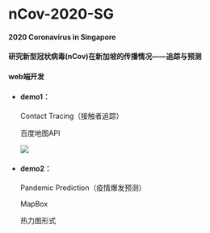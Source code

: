 # nCov-2020-SG
#### 2020 Coronavirus in Singapore 

#### 研究新型冠状病毒(nCov)在新加坡的传播情况——追踪与预测

#### web端开发

- #### demo1：

  Contact Tracing（接触者追踪）

  百度地图API

  ![](https://github.com/RainFZY/nCov-2020-SG/images/demo1.png)

- #### demo2：

  Pandemic Prediction（疫情爆发预测）

  MapBox

  热力图形式